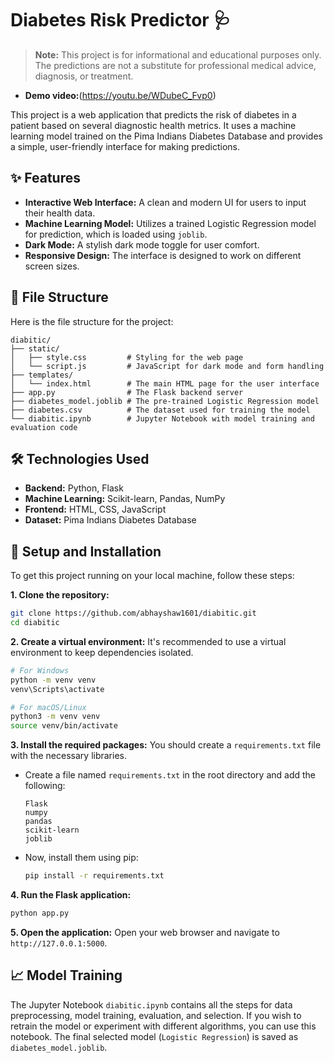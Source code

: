 # Diabetes Risk Predictor 🩺

> **Note:** This project is for informational and educational purposes only. The predictions are not a substitute for professional medical advice, diagnosis, or treatment.

* **Demo video:**(https://youtu.be/WDubeC_Fvp0)

This project is a web application that predicts the risk of diabetes in a patient based on several diagnostic health metrics. It uses a machine learning model trained on the Pima Indians Diabetes Database and provides a simple, user-friendly interface for making predictions.

## ✨ Features

  * **Interactive Web Interface:** A clean and modern UI for users to input their health data.
  * **Machine Learning Model:** Utilizes a trained Logistic Regression model for prediction, which is loaded using `joblib`.
  * **Dark Mode:** A stylish dark mode toggle for user comfort.
  * **Responsive Design:** The interface is designed to work on different screen sizes.

## 📁 File Structure

Here is the file structure for the project:

```
diabitic/
├── static/
│   ├── style.css         # Styling for the web page
│   └── script.js         # JavaScript for dark mode and form handling
├── templates/
│   └── index.html        # The main HTML page for the user interface
├── app.py                # The Flask backend server
├── diabetes_model.joblib # The pre-trained Logistic Regression model
├── diabetes.csv          # The dataset used for training the model
└── diabitic.ipynb        # Jupyter Notebook with model training and evaluation code
```

## 🛠️ Technologies Used

  * **Backend:** Python, Flask
  * **Machine Learning:** Scikit-learn, Pandas, NumPy
  * **Frontend:** HTML, CSS, JavaScript
  * **Dataset:** Pima Indians Diabetes Database

## 🚀 Setup and Installation

To get this project running on your local machine, follow these steps:

**1. Clone the repository:**

```bash
git clone https://github.com/abhayshaw1601/diabitic.git
cd diabitic
```

**2. Create a virtual environment:**
It's recommended to use a virtual environment to keep dependencies isolated.

```bash
# For Windows
python -m venv venv
venv\Scripts\activate

# For macOS/Linux
python3 -m venv venv
source venv/bin/activate
```

**3. Install the required packages:**
You should create a `requirements.txt` file with the necessary libraries.

  * Create a file named `requirements.txt` in the root directory and add the following:
    ```
    Flask
    numpy
    pandas
    scikit-learn
    joblib
    ```
  * Now, install them using pip:
    ```bash
    pip install -r requirements.txt
    ```

**4. Run the Flask application:**

```bash
python app.py
```

**5. Open the application:**
Open your web browser and navigate to `http://127.0.0.1:5000`.

## 📈 Model Training

The Jupyter Notebook `diabitic.ipynb` contains all the steps for data preprocessing, model training, evaluation, and selection. If you wish to retrain the model or experiment with different algorithms, you can use this notebook. The final selected model (`Logistic Regression`) is saved as `diabetes_model.joblib`.